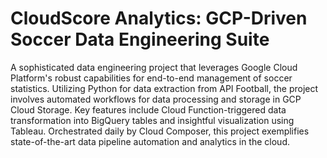 # CloudScore Analytics: GCP-Driven Soccer Data Engineering Suite
 A sophisticated data engineering project that leverages Google Cloud Platform's robust capabilities for end-to-end management of soccer statistics. Utilizing Python for data extraction from API Football, the project involves automated workflows for data processing and storage in GCP Cloud Storage. Key features include Cloud Function-triggered data transformation into BigQuery tables and insightful visualization using Tableau. Orchestrated daily by Cloud Composer, this project exemplifies state-of-the-art data pipeline automation and analytics in the cloud.
